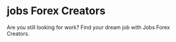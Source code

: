 # jobs Forex Creators
Are you still looking for work? Find your dream job with Jobs Forex Creators.
